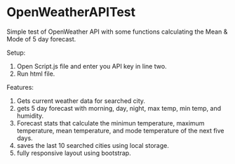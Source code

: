 # OpenWeatherAPITest
Simple test of OpenWeather API with some functions calculating the Mean &amp; Mode of 5 day forecast.

Setup:

1. Open Script.js file and enter you API key in line two.
2. Run html file.


Features: 
  1. Gets current weather data for searched city.
  2. gets 5 day forecast with morning, day, night, max temp, min temp, and humidity.
  3. Forecast stats that calculate the minimun temperature, maximum temperature, mean temperature, and mode temperature of the next five days.
  4. saves the last 10 searched cities using local storage.
  5. fully responsive layout using bootstrap.
